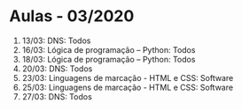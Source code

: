 # Aulas - 03/2020
1. 13/03: DNS: Todos
2. 16/03: Lógica de programação – Python: Todos
3. 18/03: Lógica de programação – Python: Todos
4. 20/03: DNS: Todos
5. 23/03: Linguagens de marcação - HTML e CSS: Software
6. 25/03: Linguagens de marcação - HTML e CSS: Software
7. 27/03: DNS: Todos
